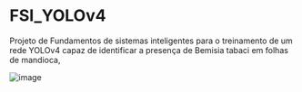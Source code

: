 # FSI_YOLOv4
Projeto de Fundamentos de sistemas inteligentes para o treinamento de um rede YOLOv4 capaz de identificar a presença de Bemisia tabaci em folhas de mandioca,

![image](https://user-images.githubusercontent.com/54986681/189026907-7b793f94-d2dd-4666-aead-2787775f9182.png)
